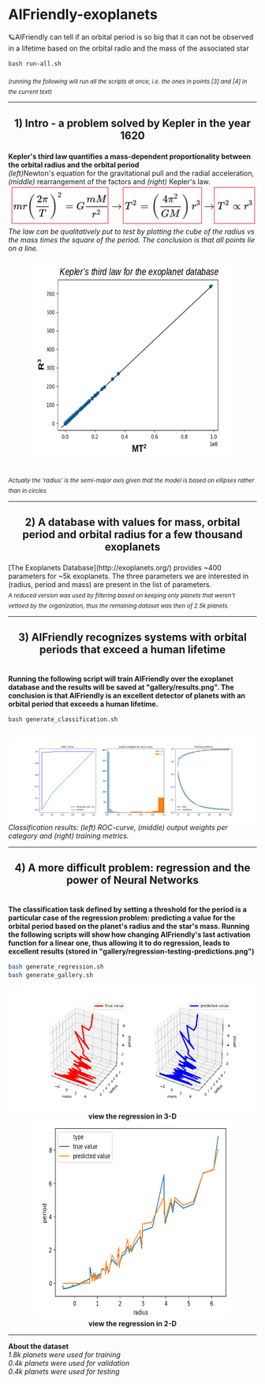 # AIFriendly-exoplanets
:ringed_planet:AIFriendly can tell if an orbital period is so big that it can not be observed in a lifetime based on the orbital radio and the mass of the associated star

```bash
bash run-all.sh
```

<sub><i>(running the following will run all the scripts at once; i.e. the ones in points [3] and [4] in the current text)</i></sub>

---

<h2><p align="center">1) Intro - a problem solved by Kepler in the year 1620 </p></h2>
<b>Kepler's third law quantifies a mass-dependent proportionality between the orbital radius and the orbital period</b><br>
<i>(left)</i>Newton's equation for the gravitational pull and the radial acceleration, <i>(middle)</i> rearrangement of the factors and <i>(right)</i> Kepler's law.
<img src="static/equation.png">
<br>
<i>The law can be qualitatively put to test by plotting the cube of the radius vs the mass times the square of the period. The conclusion is that all points lie on a line.</i>
<p align="center"><img src="static/kepler-third-law.png"  width="400" height="400"></p>
<br>
<sub><i>Actually the 'radius' is the semi-major axis given that the model is based on ellipses rather than in circles</i></sub>
<br>

---

<h2><p align="center">2) A database with values for mass, orbital period and orbital radius for a few thousand exoplanets</p></h2>
[The Exoplanets Database](http://exoplanets.org/) provides ~400 parameters for ~5k exoplanets. The three parameters we are interested in (radius, period and mass) are present in the list of parameters.<br>
<sub><i>A reduced version was used by filtering based on keeping only planets that weren't vettoed by the organization, thus the remaining dataset was then of 2.5k planets.</i></sub>
<br>

---

<h2><p align="center">3) AIFriendly recognizes systems with orbital periods that exceed a human lifetime</p></h2>
<br>
<b>Running the following script will train AIFriendly over the exoplanet database and the results will be saved at "gallery/results.png". The conclusion is that AIFriendly is an excellent detector of planets with an orbital period that exceeds a human lifetime.</b> 
<br>

```bash
bash generate_classification.sh
```

<br>
<img src="static/results.png"><br>
<i>Classification results: (left) ROC-curve, (middle) output weights per category and (right) training metrics.</i>

---

<h2><p align="center">4) A more difficult problem: regression and the power of Neural Networks</p></h2>
<br>
<b>The classification task defined by setting a threshold for the period is a particular case of the regression problem: predicting a value for the orbital period based on the planet's radius and the star's mass. Running the following scripts will show how changing AIFriendly's last activation function for a linear one, thus allowing it to do regression, leads to excellent results (stored in "gallery/regression-testing-predictions.png")</b>
<br>

```bash
bash generate_regression.sh
bash generate_gallery.sh
```

<p align="center">
<img src="static/testing-predictions.png">
<br>
<b>view the regression in 3-D</b>
<br>
<img src="static/testing-predictions-2d.png" width="400" height="400">
<br>
<b>view the regression in 2-D</b>
</p>

---


<b>About the dataset</b><br>
<i>1.8k planets were used for training<br>
0.4k planets were used for validation<br>
0.4k planets were used for testing<br></i>
